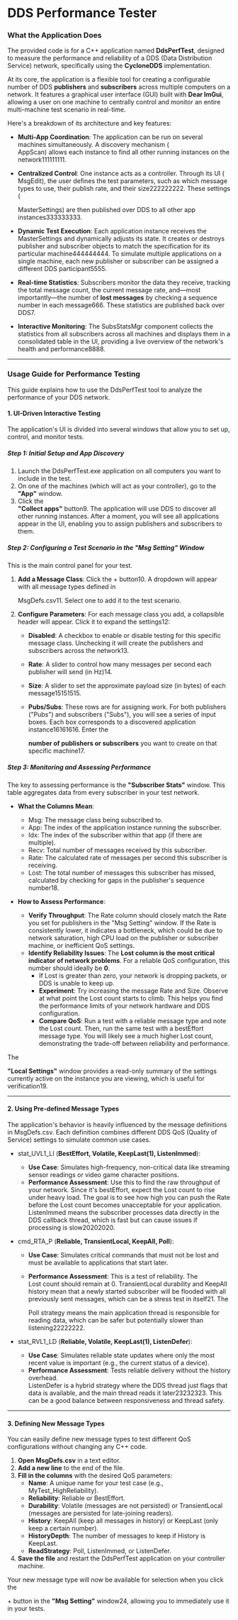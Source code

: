 # **DDS Performance Tester**

### **What the Application Does**

The provided code is for a C++ application named **DdsPerfTest**, designed to measure the performance and reliability of a DDS (Data Distribution Service) network, specifically using the **CycloneDDS** implementation.

At its core, the application is a flexible tool for creating a configurable number of DDS **publishers** and **subscribers** across multiple computers on a network. It features a graphical user interface (GUI) built with **Dear ImGui**, allowing a user on one machine to centrally control and monitor an entire multi-machine test scenario in real-time.

Here's a breakdown of its architecture and key features:

* **Multi-App Coordination**: The application can be run on several machines simultaneously. A discovery mechanism (  
  AppScan) allows each instance to find all other running instances on the network111111111.

* **Centralized Control**: One instance acts as a controller. Through its UI (  
  MsgEdit), the user defines the test parameters, such as which message types to use, their publish rate, and their size222222222. These settings (

  MasterSettings) are then published over DDS to all other app instances333333333.

* **Dynamic Test Execution**: Each application instance receives the MasterSettings and dynamically adjusts its state. It creates or destroys publisher and subscriber objects to match the specification for its particular machine444444444. To simulate multiple applications on a single machine, each new publisher or subscriber can be assigned a different DDS participant5555.

* **Real-time Statistics**: Subscribers monitor the data they receive, tracking the total message count, the current message rate, and—most importantly—the number of **lost messages** by checking a sequence number in each message666. These statistics are published back over DDS7.

* **Interactive Monitoring**: The SubsStatsMgr component collects the statistics from all subscribers across all machines and displays them in a consolidated table in the UI, providing a live overview of the network's health and performance8888.

---

### **Usage Guide for Performance Testing**

This guide explains how to use the DdsPerfTest tool to analyze the performance of your DDS network.

#### **1\. UI-Driven Interactive Testing**

The application's UI is divided into several windows that allow you to set up, control, and monitor tests.

##### **Step 1: Initial Setup and App Discovery**

1. Launch the DdsPerfTest.exe application on all computers you want to include in the test.  
2. On one of the machines (which will act as your controller), go to the **"App"** window.  
3. Click the  
   **"Collect apps"** button9. The application will use DDS to discover all other running instances. After a moment, you will see all applications appear in the UI, enabling you to assign publishers and subscribers to them.

##### **Step 2: Configuring a Test Scenario in the "Msg Setting" Window**

This is the main control panel for your test.

1. **Add a Message Class**: Click the \+ button10. A dropdown will appear with all message types defined in

   MsgDefs.csv11. Select one to add it to the test scenario.

2. **Configure Parameters**: For each message class you add, a collapsible header will appear. Click it to expand the settings12:

   * **Disabled**: A checkbox to enable or disable testing for this specific message class. Unchecking it will create the publishers and subscribers across the network13.

   * **Rate**: A slider to control how many messages per second each publisher will send (in Hz)14.

   * **Size**: A slider to set the approximate payload size (in bytes) of each message15151515.

   * **Pubs/Subs**: These rows are for assigning work. For both publishers ("Pubs") and subscribers ("Subs"), you will see a series of input boxes. Each box corresponds to a discovered application instance16161616. Enter the

     **number of publishers or subscribers** you want to create on that specific machine17.

##### **Step 3: Monitoring and Assessing Performance**

The key to assessing performance is the **"Subscriber Stats"** window. This table aggregates data from every subscriber in your test network.

* **What the Columns Mean**:  
  * Msg: The message class being subscribed to.  
  * App: The index of the application instance running the subscriber.  
  * Idx: The index of the subscriber within that app (if there are multiple).  
  * Recv: Total number of messages received by this subscriber.  
  * Rate: The calculated rate of messages per second this subscriber is receiving.  
  * Lost: The total number of messages this subscriber has missed, calculated by checking for gaps in the publisher's sequence number18.

* **How to Assess Performance**:  
  * **Verify Throughput**: The Rate column should closely match the Rate you set for publishers in the "Msg Setting" window. If the Rate is consistently lower, it indicates a bottleneck, which could be due to network saturation, high CPU load on the publisher or subscriber machine, or inefficient QoS settings.  
  * **Identify Reliability Issues**: The **Lost column is the most critical indicator of network problems**. For a reliable QoS configuration, this number should ideally be **0**.  
    * If Lost is greater than zero, your network is dropping packets, or DDS is unable to keep up.  
    * **Experiment**: Try increasing the message Rate and Size. Observe at what point the Lost count starts to climb. This helps you find the performance limits of your network hardware and DDS configuration.  
    * **Compare QoS**: Run a test with a reliable message type and note the Lost count. Then, run the same test with a bestEffort message type. You will likely see a much higher Lost count, demonstrating the trade-off between reliability and performance.

The

**"Local Settings"** window provides a read-only summary of the settings currently active on the instance you are viewing, which is useful for verification19.

---

#### **2\. Using Pre-defined Message Types**

The application's behavior is heavily influenced by the message definitions in MsgDefs.csv. Each definition combines different DDS QoS (Quality of Service) settings to simulate common use cases.

* stat\_UVL1\_LI (**BestEffort, Volatile, KeepLast(1), ListenImmed**):  
  * **Use Case**: Simulates high-frequency, non-critical data like streaming sensor readings or video game character positions.  
  * **Performance Assessment**: Use this to find the raw throughput of your network. Since it's bestEffort, expect the Lost count to rise under heavy load. The goal is to see how high you can push the Rate before the Lost count becomes unacceptable for your application.  
    ListenImmed means the subscriber processes data directly in the DDS callback thread, which is fast but can cause issues if processing is slow20202020.

* cmd\_RTA\_P (**Reliable, TransientLocal, KeepAll, Poll**):  
  * **Use Case**: Simulates critical commands that must not be lost and must be available to applications that start later.  
  * **Performance Assessment**: This is a test of reliability. The  
    Lost count should remain at 0\. TransientLocal durability and KeepAll history mean that a newly started subscriber will be flooded with all previously sent messages, which can be a stress test in itself21. The

    Poll strategy means the main application thread is responsible for reading data, which can be safer but potentially slower than listening22222222.

* stat\_RVL1\_LD (**Reliable, Volatile, KeepLast(1), ListenDefer**):  
  * **Use Case**: Simulates reliable state updates where only the most recent value is important (e.g., the current status of a device).  
  * **Performance Assessment**: Tests reliable delivery without the history overhead.  
    ListenDefer is a hybrid strategy where the DDS thread just flags that data is available, and the main thread reads it later23232323. This can be a good balance between responsiveness and thread safety.

---

#### **3\. Defining New Message Types**

You can easily define new message types to test different QoS configurations without changing any C++ code.

1. **Open MsgDefs.csv** in a text editor.  
2. **Add a new line** to the end of the file.  
3. **Fill in the columns** with the desired QoS parameters:  
   * **Name**: A unique name for your test case (e.g., MyTest\_HighReliability).  
   * **Reliability**: Reliable or BestEffort.  
   * **Durability**: Volatile (messages are not persisted) or TransientLocal (messages are persisted for late-joining readers).  
   * **History**: KeepAll (keep all messages in history) or KeepLast (only keep a certain number).  
   * **HistoryDepth**: The number of messages to keep if History is KeepLast.  
   * **ReadStrategy**: Poll, ListenImmed, or ListenDefer.  
4. **Save the file** and restart the DdsPerfTest application on your controller machine.

Your new message type will now be available for selection when you click the

\+ button in the **"Msg Setting"** window24, allowing you to immediately use it in your tests.

